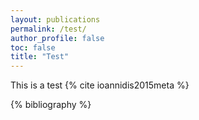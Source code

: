 ```yaml
---
layout: publications
permalink: /test/
author_profile: false
toc: false
title: "Test"
---
```


This is a test {% cite ioannidis2015meta %}

{% bibliography %}
